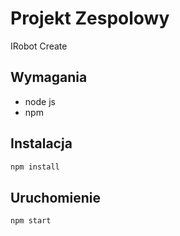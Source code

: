 # Projekt Zespolowy

IRobot Create

## Wymagania

- node js
- npm

## Instalacja
```js
npm install
```

## Uruchomienie
```js
npm start
```
